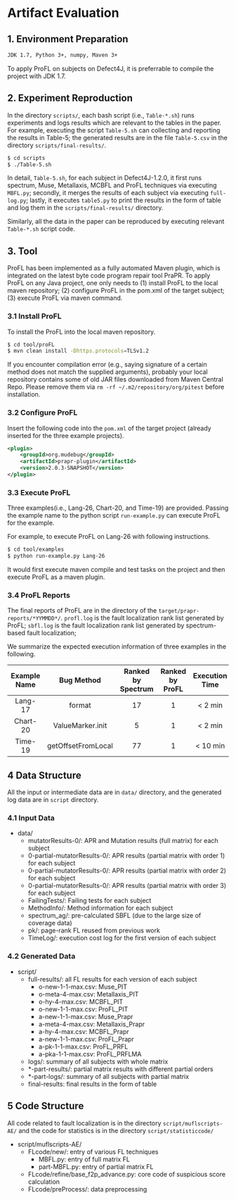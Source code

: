 # Artifact Evaluation


## 1. Environment Preparation
``` sh
JDK 1.7, Python 3+, numpy, Maven 3+
```
To apply ProFL on subjects on Defect4J, it is preferrable to compile the project with JDK 1.7. 



## 2. Experiment Reproduction
In the directory `scripts/`, each bash script (i.e., `Table-*.sh`) runs experiments and logs results which are relevant to the tables in the paper. 
For example, executing the script `Table-5.sh` can collecting and reporting the results in Table-5; the generated results are in the file `Table-5.csv` in the directory `scripts/final-results/`.

```sh
$ cd scripts
$ ./Table-5.sh
```
In detail, `Table-5.sh`, for each subject in Defect4J-1.2.0, it first runs spectrum, Muse, Metallaxis, MCBFL and ProFL techniques via executing `MBFL.py`;
secondly, it merges the results of each subject via executing `full-log.py`; lastly, it executes `table5.py` to print the results in the form of table and log them in the `scripts/final-results/` directory.

Similarly, all the data in the paper can be reproduced by executing relevant `Table-*.sh` script code.


## 3. Tool
ProFL has been implemented as a fully automated Maven plugin, 
which is integrated on the latest byte code program repair tool PraPR. 
To apply ProFL on any Java project,  one only needs to 
(1) install ProFL to the local maven repository; 
(2) configure ProFL in the pom.xml of the target subject; 
(3) execute ProFL via maven command.





### 3.1 Install ProFL
To install the ProFL into the local maven repository. 

```sh
$ cd tool/proFL
$ mvn clean install -Dhttps.protocols=TLSv1.2
```

If you encounter compilation error (e.g., saying signature of a certain method does not match the supplied arguments), probably your local repository contains some of old JAR files downloaded from Maven Central Repo. Please remove them via `rm -rf ~/.m2/repository/org/pitest` before installation.


### 3.2 Configure ProFL
Insert the following code into the `pom.xml` of the target project (already inserted for the three example projects).


```xml
<plugin>
	<groupId>org.mudebug</groupId>
	<artifactId>prapr-plugin</artifactId>
	<version>2.0.3-SNAPSHOT</version>
</plugin>
```


### 3.3 Execute ProFL
Three examples(i.e., Lang-26, Chart-20, and Time-19) are provided.
Passing the example name to the python script `run-example.py` can execute ProFL for the example.

For example, to execute ProFL on Lang-26 with following instructions.

```sh
$ cd tool/examples
$ python run-example.py Lang-26
```

It would first execute maven compile and test tasks on the project
and then execute ProFL as a maven plugin.

### 3.4 ProFL Reports
The final reports of ProFL are in the directory of the `target/prapr-reports/*YYMMDD*/`.
`profl.log` is the fault localization rank list generated by ProFL;
`sbfl.log` is the fault localization rank list generated by spectrum-based fault localization;

We summarize the expected execution information of three examples in the following.

Example Name | Bug Method | Ranked by Spectrum | Ranked by ProFL |  Execution Time|
:-: | :-: | :-: | :-: | :-:
Lang-17 | format | 17 | 1 | < 2 min|
Chart-20|ValueMarker.init | 5 | 1 | < 2 min|
Time-19| getOffsetFromLocal | 77| 1 | < 10 min|


## 4 Data Structure 
All the input or intermediate data are in `data/` directory, 
and the generated log data are  in `script` directory.

### 4.1 Input Data
* data/
	* mutatorResults-0/: APR and Mutation results (full matrix) for each subject
	* 0-partial-mutatorResults-0/: APR results (partial matrix with order 1) for each subject
	* 0-partial-mutatorResults-0/: APR results (partial matrix with order 2) for each subject
	* 0-partial-mutatorResults-0/: APR results (partial matrix with order 3) for each subject
	* FailingTests/: Failing tests for each subject
	* MethodInfo/: Method information for each subject
	* spectrum_ag/: pre-calculated SBFL (due to the large size of coverage data)
	* pk/: page-rank FL reused from previous work
	* TimeLog/: execution cost log for the first version of each subject
	
	
### 4.2 Generated Data
* script/
	* full-results/: all FL results for each version of each subject
		* o-new-1-1-max.csv: Muse_PIT
		* o-meta-4-max.csv: Metallaxis_PIT
		* o-hy-4-max.csv: MCBFL_PIT
		* o-new-1-1-max.csv: ProFL_PIT
		* a-new-1-1-max.csv: Muse_Prapr
		* a-meta-4-max.csv: Metallaxis_Prapr
		* a-hy-4-max.csv: MCBFL_Prapr
		* a-new-1-1-max.csv: ProFL_Prapr
		* a-pk-1-1-max.csv: ProFL_PRFL
		* a-pka-1-1-max.csv: ProFL_PRFLMA
	* logs/: summary of all subjects with whole matrix
	* *-part-results/: partial matrix results with different partial orders
	* *-part-logs/: summary of all subjects with partial matrix
	* final-results: final results in the form of table
	

		

## 5 Code Structure 
All code related to fault localization is in the directory `script/muflscripts-AE/` and 
the code for statistics is in the directory `script/statisticcode/`

* script/muflscripts-AE/
	* FLcode/new/: entry of various FL techniques
		* MBFL.py: entry of full matrix FL
		* part-MBFL.py: entry of partial matrix FL
	* FLcode/refine/base_f2p_advance.py: core code of suspicious score calculation
	* FLcode/preProcess/: data preprocessing
	

